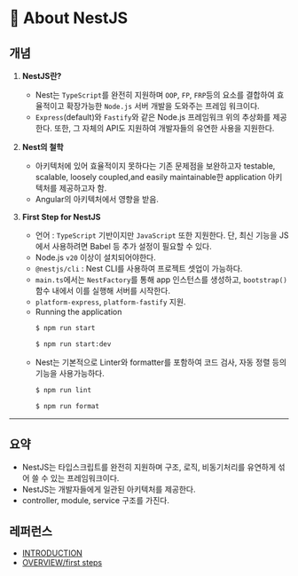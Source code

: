 # 🧠 About NestJS

## 개념
1. **NestJS란?**
    - Nest는 `TypeScript`를 완전히 지원하며 `OOP`, `FP`, `FRP`등의 요소를 결합하여 효율적이고 확장가능한 `Node.js` 서버 개발을 도와주는 프레임 워크이다.
    - `Express`(default)와 `Fastify`와 같은 Node.js 프레임워크 위의 추상화를 제공한다. 또한, 그 자체의 API도 지원하여 개발자들의 유연한 사용을 지원한다.

2. **Nest의 철학**
    - 아키텍처에 있어 효율적이지 못하다는 기존 문제점을 보완하고자 testable, scalable, loosely coupled,and easily maintainable한 application 아키텍처를 제공하고자 함.
    - Angular의 아키텍처에서 영향을 받음.

3. **First Step for NestJS**
    - 언어 : `TypeScript` 기반이지만 `JavaScript` 또한 지원한다. 단, 최신 기능을 JS에서 사용하려면 Babel 등 추가 설정이 필요할 수 있다.
    - Node.js `v20` 이상이 설치되어야한다.
    - `@nestjs/cli` : Nest CLI를 사용하여 프로젝트 셋업이 가능하다.
    - `main.ts`에서는 `NestFactory`를 통해 app 인스턴스를 생성하고, `bootstrap()` 함수 내에서 이를 실행해 서버를 시작한다.
    - `platform-express`, `platform-fastify` 지원.
    - Running the application
        ```bash
        $ npm run start

        $ npm run start:dev
        ```
    - Nest는 기본적으로 Linter와 formatter를 포함하여 코드 검사, 자동 정렬 등의 기능을 사용가능하다.
        ```bash
        $ npm run lint

        $ npm run format
        ```
---
## 요약
- NestJS는 타입스크립트를 완전히 지원하며 구조, 로직, 비동기처리를 유연하게 섞어 쓸 수 있는 프레임워크이다.
- NestJS는 개발자들에게 일관된 아키텍처를 제공한다.
- controller, module, service 구조를 가진다.

## 레퍼런스
- [INTRODUCTION](https://docs.nestjs.com/)
- [OVERVIEW/first steps](https://docs.nestjs.com/first-steps)